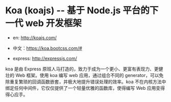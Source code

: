 # Koa (koajs) -- 基于 Node.js 平台的下一代 web 开发框架 

* en: http://koajs.com/
* 中文：https://koa.bootcss.com/#

* express: http://expressjs.com/

koa 是由 Express 原班人马打造的，致力于成为一个更小、更富有表现力、更健壮的 Web 框架。使用 koa 编写 web 应用，通过组合不同的 generator，可以免除重复繁琐的回调函数嵌套，并极大地提升错误处理的效率。koa 不在内核方法中绑定任何中间件，它仅仅提供了一个轻量优雅的函数库，使得编写 Web 应用变得得心应手。


